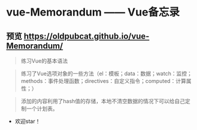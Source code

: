 # vue-Memorandum —— Vue备忘录
## 预览 https://oldpubcat.github.io/vue-Memorandum/
> 练习Vue的基本语法

> 练习了Vue选项对象的一些方法（el：模板；data：数据；watch：监控；methods：事件处理函数；directives：自定义指令；computed：计算属性；）

> 添加的内容利用了hash值的存储，本地不清空数据的情况下可以给自己定制一个计划表。

* 欢迎star！
